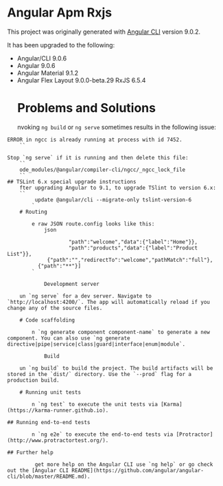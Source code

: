 # Angular Apm Rxjs

This project was originally generated with [Angular CLI](https://github.com/angular/angular-cli) version 9.0.2.

It has been upgraded to the following:
* Angular/CLI 9.0.6
* Angular 9.0.6
* Angular Material 9.1.2
* Angular Flex Layout 9.0.0-beta.29
     RxJS 6.5.4
    # Problems and Solutions
    nvoking `ng build` or `ng serve` sometimes results in the following issue:
```
ERROR in ngcc is already running at process with id 7452.
    ``

Stop `ng serve` if it is running and then delete this file:
    ``
    ode_modules/@angular/compiler-cli/ngcc/_ngcc_lock_file
    ``
## TSLint 6.x special upgrade instructions
    fter upgrading Angular to 9.1, to upgrade TSlint to version 6.x:
    ``
         update @angular/cli --migrate-only tslint-version-6
        `
    # Routing

        e raw JSON route.config looks like this:
            json

                    "path":"welcome","data":{"label":"Home"}},
                    "path":"products","data":{"label":"Product List"}},
             {"path":"","redirectTo":"welcome","pathMatch":"full"},
          {"path":"**"}]
        `

            Development server

    un `ng serve` for a dev server. Navigate to `http://localhost:4200/`. The app will automatically reload if you change any of the source files.

    # Code scaffolding

        n `ng generate component component-name` to generate a new component. You can also use `ng generate directive|pipe|service|class|guard|interface|enum|module`.

            Build

    un `ng build` to build the project. The build artifacts will be stored in the `dist/` directory. Use the `--prod` flag for a production build.

    # Running unit tests

        n `ng test` to execute the unit tests via [Karma](https://karma-runner.github.io).

## Running end-to-end tests

        n `ng e2e` to execute the end-to-end tests via [Protractor](http://www.protractortest.org/).

## Further help

         get more help on the Angular CLI use `ng help` or go check out the [Angular CLI README](https://github.com/angular/angular-cli/blob/master/README.md).
